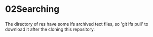 # 02Searching
###

The directory of res have some lfs archived text files, so 'git lfs pull' to download it after the cloning this repository.
